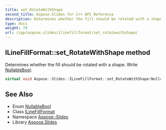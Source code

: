 ```yaml
---
title: set_RotateWithShape
second_title: Aspose.Slides for C++ API Reference
description: Determines whether the fill should be rotated with a shape. Write NullableBool.
type: docs
weight: 79
url: /cpp/aspose.slides/ilinefillformat/set_rotatewithshape/
---
```

## ILineFillFormat::set_RotateWithShape method


Determines whether the fill should be rotated with a shape. Write [NullableBool](../../nullablebool/).

```cpp
virtual void Aspose::Slides::ILineFillFormat::set_RotateWithShape(NullableBool value)=0
```

## See Also

* Enum [NullableBool](../../nullablebool/)
* Class [ILineFillFormat](../)
* Namespace [Aspose::Slides](../../)
* Library [Aspose.Slides](../../../)
